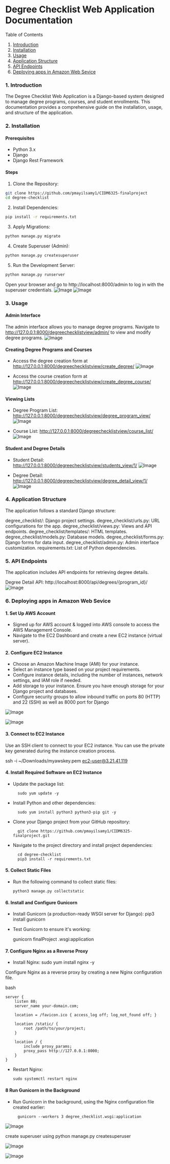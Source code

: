# Degree Checklist Web Application Documentation
Table of Contents
1. [Introduction](#Introduction)
2. [Installation](#Installation)
3. [Usage](#Usage)
4. [Application Structure](#Application-Structure)
5. [API Endpoints](#API-Endpoints)
6. [Deploying apps in Amazon Web Sevice](#Deploying-apps-in-Amazon-Web-Sevice)


### 1. Introduction
The Degree Checklist Web Application is a Django-based system designed to manage degree programs, courses, and student enrollments. This documentation provides a comprehensive guide on the installation, usage, and structure of the application.

### 2. Installation
#### Prerequisites
-   Python 3.x
-   Django
-   Django Rest Framework

#### Steps
1. Clone the Repository:

``` bash
git clone https://github.com/pmayilsamy1/CIDM6325-finalproject
cd degree-checklist
```
2. Install Dependencies:

``` bash
pip install -r requirements.txt
```
3. Apply Migrations:

``` bash
python manage.py migrate
```
4. Create Superuser (Admin):
``` bash
python manage.py createsuperuser
```
5. Run the Development Server:
``` bash
python manage.py runserver
```

Open your browser and go to http://localhost:8000/admin to log in with the superuser credentials.
![Image](https://github.com/pmayilsamy1/CIDM6325-finalproject/blob/main/screenshots/screenshot1.jpg)
![Image](https://github.com/pmayilsamy1/CIDM6325-finalproject/blob/main/screenshots/screenshot2.jpg)

### 3. Usage
#### Admin Interface
The admin interface allows you to manage degree programs. Navigate to http://127.0.0.1:8000/degreechecklistview/admin/ to view and modify degree programs.
![Image](https://github.com/pmayilsamy1/CIDM6325-finalproject/blob/main/screenshots/screenshot3.jpg)

#### Creating Degree Programs and Courses
- Access the degree creation form at http://127.0.0.1:8000/degreechecklistview/create_degree/
![Image](https://github.com/pmayilsamy1/CIDM6325-finalproject/blob/main/screenshots/screenshot4.jpg)

- Access the course creation form at http://127.0.0.1:8000/degreechecklistview/create_degree_course/
![Image](https://github.com/pmayilsamy1/CIDM6325-finalproject/blob/main/screenshots/screenshot5.jpg)

#### Viewing Lists
- Degree Program List: http://127.0.0.1:8000/degreechecklistview/degree_program_view/
![Image](https://github.com/pmayilsamy1/CIDM6325-finalproject/blob/main/screenshots/screenshot6.jpg)

- Course List: http://127.0.0.1:8000/degreechecklistview/course_list/
![Image](https://github.com/pmayilsamy1/CIDM6325-finalproject/blob/main/screenshots/screenshot7.jpg)

#### Student and Degree Details
- Student Detail: http://127.0.0.1:8000/degreechecklistview/students_view/1/
![Image](https://github.com/pmayilsamy1/CIDM6325-finalproject/blob/main/screenshots/screenshot8.jpg)

- Degree Detail: http://127.0.0.1:8000/degreechecklistview/degree_detail_view/1/
![Image](https://github.com/pmayilsamy1/CIDM6325-finalproject/blob/main/screenshots/screenshot9.jpg)

### 4. Application Structure

The application follows a standard Django structure:

degree_checklist/: Django project settings.
degree_checklist/urls.py: URL configurations for the app.
degree_checklist/views.py: Views and API endpoints.
degree_checklist/templates/: HTML templates.
degree_checklist/models.py: Database models.
degree_checklist/forms.py: Django forms for data input.
degree_checklist/admin.py: Admin interface customization.
requirements.txt: List of Python dependencies.
###  5. API Endpoints
The application includes API endpoints for retrieving degree details.

Degree Detail API: http://localhost:8000/api/degrees/{program_id}/
![Image](https://github.com/pmayilsamy1/CIDM6325-finalproject/blob/main/screenshots/screenshot10.jpg)

### 6. Deploying apps in Amazon Web Sevice

#### 1. Set Up AWS Account
- Signed up for AWS account & logged into AWS console to 
access the AWS Management Console.
- Navigate to the EC2 Dashboard and create a new EC2 instance (virtual server).
#### 2. Configure EC2 Instance
- Choose an Amazon Machine Image (AMI) for your instance. 
- Select an instance type based on your project requirements.
- Configure instance details, including the number of instances, network settings, and IAM role if needed.
- Add storage to your instance. Ensure you have enough storage for your Django project and databases.
- Configure security groups to allow inbound traffic on ports 80 (HTTP) and 22 (SSH) as well as 8000 port for Django 

![Image](https://github.com/pmayilsamy1/CIDM6325-finalproject/blob/main/screenshots/screenshot11.jpg)

![Image](https://github.com/pmayilsamy1/CIDM6325-finalproject/blob/main/screenshots/screenshot12.jpg)

#### 3. Connect to EC2 Instance
Use an SSH client to connect to your EC2 instance. You can use the private key generated during the instance creation process.

ssh -i ~/Downloads/myawskey.pem ec2-user@3.21.41.119

#### 4. Install Required Software on EC2 Instance
- Update the package list:

        sudo yum update -y

- Install Python and other dependencies:

        sudo yum install python3 python3-pip git -y
- Clone your Django project from your GitHub repository:


        git clone https://github.com/pmayilsamy1/CIDM6325-finalproject.git
- Navigate to the project directory and install project dependencies:

        cd degree-checklist
        pip3 install -r requirements.txt

#### 5. Collect Static Files
-   Run the following command to collect static files:

        python3 manage.py collectstatic

#### 6. Install and Configure Gunicorn
- Install Gunicorn (a production-ready WSGI server for Django):
        pip3 install gunicorn
-   Test Gunicorn to ensure it's working:


    gunicorn finalProject .wsgi:application
#### 7. Configure Nginx as a Reverse Proxy
- Install Nginx:
        sudo yum install nginx -y

Configure Nginx as a reverse proxy by creating a new Nginx configuration file.

bash 
```
server {
    listen 80;
    server_name your-domain.com;

    location = /favicon.ico { access_log off; log_not_found off; }

    location /static/ {
        root /path/to/your/project;
    }

    location / {
        include proxy_params;
        proxy_pass http://127.0.0.1:8000;
    }
}
```
-   Restart Nginx:

        sudo systemctl restart nginx


#### 8 Run Gunicorn in the Background
- Run Gunicorn in the background, using the Nginx configuration file created earlier:

        gunicorn --workers 3 degree_checklist.wsgi:application

![Image](https://github.com/pmayilsamy1/CIDM6325-finalproject/blob/main/screenshots/screenshot13.jpg)

create superuser using python manage.py createsuperuser


![Image](https://github.com/pmayilsamy1/CIDM6325-finalproject/blob/main/screenshots/screenshot14.jpg)

![Image](https://github.com/pmayilsamy1/CIDM6325-finalproject/blob/main/screenshots/screenshot15.jpg)
